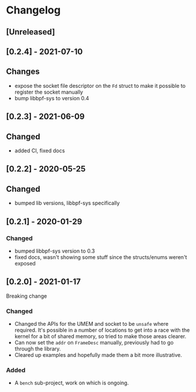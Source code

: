 # Changelog

## [Unreleased]

## [0.2.4] - 2021-07-10

## Changes
- expose the socket file descriptor on the `Fd` struct to make it
  possible to register the socket manually
- bump libbpf-sys to version 0.4

## [0.2.3] - 2021-06-09

## Changed
- added CI, fixed docs

## [0.2.2] - 2020-05-25

## Changed
- bumped lib versions, libbpf-sys specifically

## [0.2.1] - 2020-01-29

### Changed
- bumped libbpf-sys version to 0.3
- fixed docs, wasn't showing some stuff since the structs/enums
  weren't exposed

## [0.2.0] - 2021-01-17
Breaking change

### Changed
- Changed the APIs for the UMEM and socket to be `unsafe` where
  required. It's possible in a number of locations to get into a race
  with the kernel for a bit of shared memory, so tried to make those
  areas clearer.
- Can now set the `addr` on `FrameDesc` manually, previously had to go
  through the library.
- Cleared up examples and hopefully made them a bit more illustrative.

### Added
- A `bench` sub-project, work on which is ongoing.
